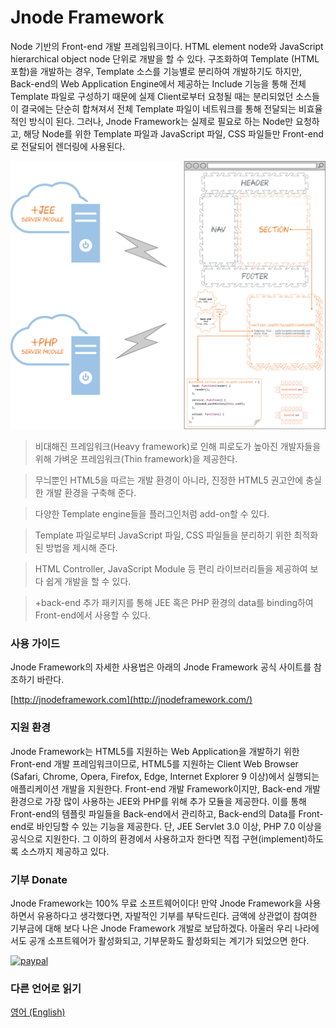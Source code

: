 Jnode Framework
======
Node 기반의 Front-end 개발 프레임워크이다. HTML element node와 JavaScript hierarchical object node 단위로 개발을 할 수 있다. 구조화하여 Template (HTML 포함)을 개발하는 경우, Template 소스를 기능별로 분리하여 개발하기도 하지만, Back-end의 Web Application Engine에서 제공하는 Include 기능을 통해 전체 Template 파일로 구성하기 때문에 실제 Client로부터 요청될 때는 분리되었던 소스들이 결국에는 단순히 합쳐져서 전체 Template 파일이 네트워크를 통해 전달되는 비효율적인 방식이 된다. 그러나, Jnode Framework는 실제로 필요로 하는 Node만 요청하고, 해당 Node를 위한 Template 파일과 JavaScript 파일, CSS 파일들만 Front-end로 전달되어 렌더링에 사용된다.

![Alt Jnode Framework architecutre](images/jnode_architecture.png?raw=true "Jnode Framework architecutre")

> 비대해진 프레임워크(Heavy framework)로 인해 피로도가 높아진 개발자들을 위해 가벼운 프레임워크(Thin framework)을 제공한다.

> 무늬뿐인 HTML5을 따르는 개발 환경이 아니라, 진정한 HTML5 권고안에 충실한 개발 환경을 구축해 준다.

> 다양한 Template engine들을 플러그인처럼 add-on할 수 있다.

> Template 파일로부터 JavaScript 파일, CSS 파일들을 분리하기 위한 최적화된 방법을 제시해 준다.

> HTML Controller, JavaScript Module 등 편리 라이브러리들을 제공하여 보다 쉽게 개발을 할 수 있다.

> +back-end 추가 패키지를 통해 JEE 혹은 PHP 환경의 data를 binding하여 Front-end에서 사용할 수 있다.

### 사용 가이드
Jnode Framework의 자세한 사용법은 아래의 Jnode Framework 공식 사이트를 참조하기 바란다.

[http://jnodeframework.com](http://jnodeframework.com/)

### 지원 환경
Jnode Framework는 HTML5를 지원하는 Web Application을 개발하기 위한 Front-end 개발 프레임워크이므로, HTML5를 지원하는 Client Web Browser (Safari, Chrome, Opera, Firefox, Edge, Internet Explorer 9 이상)에서 실행되는 애플리케이션 개발을 지원한다. Front-end 개발 Framework이지만, Back-end 개발 환경으로 가장 많이 사용하는 JEE와 PHP를 위해 추가 모듈을 제공한다. 이를 통해 Front-end의 템플릿 파일들을 Back-end에서 관리하고, Back-end의 Data를 Front-end로 바인딩할 수 있는 기능을 제공한다. 단, JEE Servlet 3.0 이상, PHP 7.0 이상을 공식으로 지원한다. 그 이하의 환경에서 사용하고자 한다면 직접 구현(implement)하도록 소스까지 제공하고 있다.

### 기부 Donate
Jnode Framework는 100% 무료 소프트웨어이다! 만약 Jnode Framework을 사용하면서 유용하다고 생각했다면, 자발적인 기부를 부탁드린다. 금액에 상관없이 참여한 기부금에 대해 보다 나은 Jnode Framework 개발로 보답하겠다. 아울러 우리 나라에서도 공개 소프트웨어가 활성화되고, 기부문화도 활성화되는 계기가 되었으면 한다.

[![paypal](https://www.paypalobjects.com/en_US/i/btn/btn_donateCC_LG.gif)](https://www.paypal.com/cgi-bin/webscr?cmd=_s-xclick&hosted_button_id=6YYMTECUZXM9S)

### 다른 언어로 읽기
[영어 (English)](https://github.com/gurumdari/jnode/blob/master/README.md)